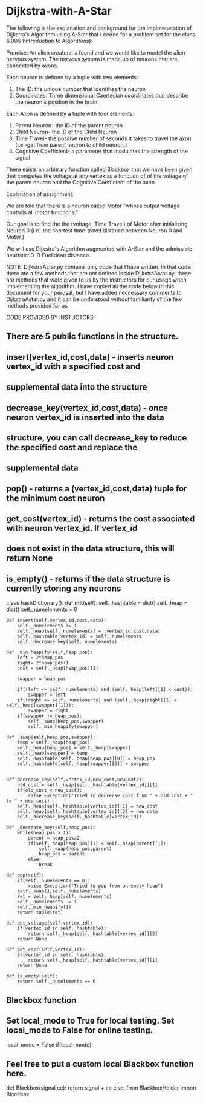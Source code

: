 Dijkstra-with-A-Star
================


The following is the explanation and background for the implmenetation of Dijkstra's Algorithm using A-Star that I coded for a 
problem set for the class 6.006 (Introduction to Algorithms):

Premise:
An alien creature is found and we would like to model the alien nervous system.
The nervous system is made up of neurons that are connected by axons.

Each neuron is defined by a tuple with two elements:
1) The ID: the unique number that identifies the neuron
2) Coordinates: Three dimensional Caertesian coordinates that describe the neuron's position in the brain.

Each Axon is defined by a tuple with four elements:
1) Parent Neuron- the ID of the parent neuron
2) Child Neuron- the ID of the Child Neuron
3) Time Travel- the positive number of seconds it takes to travel the axon (i.e.-get from parent neuron to child neuron.)
4) Cognitive Coefficient- a parameter that modulates the strength of the signal


There exists an arbitrary function called Blackbox that we have been given that computes the voltage at any vertex as a function of
of the voltage of the parent neuron and the Cognitive Coefficient of the axon.




Explanation of assignment:

We are told that there is a neuron called Motor "whose output voltage controls all motor functions."

Our goal is to find the the (voltage, Time Travel) of Motor after initializing Neuron 0 (i.e.-the shortest time-travel distance between
Neuron 0 and Motor.)

We will use Dijkstra's Algorithm augmented with A-Star and the admissible heuristic: 3-D Euclidean distance.


NOTE:
DijkstraAstar.py contains only code that I have written.
In that code there are a few methods that are not defined inside DijkstraAstar.py, these are methods that were given to us by the instructors for our 
usage when implementing the algorithm. I have copied all the code below in this document for your perusal, but I have added neccessary comments to DijkstraAstar.py and it can be understood without familiarity of the few methods provided for us.



CODE PROVIDED BY INSTUCTORS:

## There are 5 public functions in the structure.
##
## insert(vertex_id,cost,data) - inserts neuron vertex_id with a specified cost and 
##    supplemental data into the structure
## decrease_key(vertex_id,cost,data) - once neuron vertex_id is inserted into the data
##    structure, you can call decrease_key to reduce the specified cost and replace the
##    supplemental data
## pop() - returns a (vertex_id,cost,data) tuple for the minimum cost neuron
## get_cost(vertex_id) - returns the cost associated with neuron vertex_id.  If vertex_id
##    does not exist in the data structure, this will return None
## is_empty() - returns if the data structure is currently storing any neurons

class hashDictionary():
    def __init__(self):
        self._hashtable = dict()
        self._heap = dict()
        self._numelements = 0
    
    def insert(self,vertex_id,cost,data):
        self._numelements += 1
        self._heap[self._numelements] = [vertex_id,cost,data]
        self._hashtable[vertex_id] = self._numelements
        self._decrease_key(self._numelements)
    
    def _min_heapify(self,heap_pos):
        left = 2*heap_pos
        right= 2*heap_pos+1
        cost = self._heap[heap_pos][1]
        
        swapper = heap_pos

        if((left <= self._numelements) and (self._heap[left][1] < cost)):
            swapper = left
        if((right <= self._numelements) and (self._heap[right][1] < self._heap[swapper][1])):
            swapper = right
        if(swapper != heap_pos):
            self._swap(heap_pos,swapper)
            self._min_heapify(swapper) 

    def _swap(self,heap_pos,swapper):
        temp = self._heap[heap_pos]
        self._heap[heap_pos] = self._heap[swapper]
        self._heap[swapper] = temp
        self._hashtable[self._heap[heap_pos][0]] = heap_pos
        self._hashtable[self._heap[swapper][0]] = swapper


    def decrease_key(self,vertex_id,new_cost,new_data):
        old_cost = self._heap[self._hashtable[vertex_id]][1]
        if(old_cost < new_cost):
            raise Exception("Tried to decrease cost from " + old_cost + " to " + new_cost)
        self._heap[self._hashtable[vertex_id]][1] = new_cost
        self._heap[self._hashtable[vertex_id]][2] = new_data
        self._decrease_key(self._hashtable[vertex_id])
    
    def _decrease_key(self,heap_pos):
        while(heap_pos > 1):
            parent = heap_pos/2
            if(self._heap[heap_pos][1] < self._heap[parent][1]):
                self._swap(heap_pos,parent)
                heap_pos = parent
            else:
                break

    def pop(self):
        if(self._numelements == 0):
            raise Exception("Tried to pop from an empty heap")
        self._swap(1,self._numelements)
        ret = self._heap[self._numelements]
        self._numelements -= 1
        self._min_heapify(1)
        return tuple(ret)
    
    def get_voltage(self,vertex_id):
        if(vertex_id in self._hashtable):
            return self._heap[self._hashtable[vertex_id]][2]
        return None
    
    def get_cost(self,vertex_id):
        if(vertex_id in self._hashtable):
            return self._heap[self._hashtable[vertex_id]][1]
        return None
        
    def is_empty(self):
        return self._numelements == 0             
        
        
## Blackbox function
## Set local_mode to True for local testing.  Set local_mode to False for online testing.
local_mode = False
if(local_mode):
  ## Feel free to put a custom local Blackbox function here.
  def Blackbox(signal,cc):
    return signal + cc
else:
  from BlackboxHolder import Blackbox
